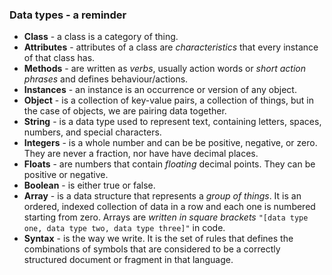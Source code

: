 ### Data types - a reminder

* **Class** - a class is a category of thing.  
* **Attributes** - attributes of a class are _characteristics_ that every instance of that class has.  
* **Methods** - are written as _verbs_, usually action words or _short action phrases_ and defines behaviour/actions.  
* **Instances** - an instance is an occurrence or version of any object.  
* **Object** - is a collection of key-value pairs, a collection of things, but in the case of objects, we are pairing data together.  
* **String** - is a data type used to represent text, containing letters, spaces, numbers, and special characters.  
* **Integers** - is a whole number and can be be positive, negative, or zero. They are never a fraction, nor have have decimal places.  
* **Floats** - are numbers that contain _floating_ decimal points. They can be positive or negative.  
* **Boolean** - is either true or false.  
* **Array** - is a data structure that represents a _group of things_. It is an ordered, indexed collection of data in a row and each one is numbered starting from zero. Arrays are _written in square brackets_ ``"[data type one, data type two, data type three]"`` in code.  
* **Syntax** - is the way we write. It is the set of rules that defines the combinations of symbols that are considered to be a correctly structured document or fragment in that language.  

